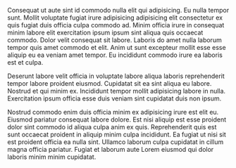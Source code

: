 Consequat ut aute sint id commodo nulla elit qui adipisicing. Eu nulla tempor sunt. Mollit voluptate fugiat irure adipisicing adipisicing elit consectetur ex quis fugiat duis officia culpa commodo ad. Minim officia irure in consequat minim labore elit exercitation ipsum ipsum sint aliqua quis occaecat commodo. Dolor velit consequat sit labore. Laboris do amet nulla laborum tempor quis amet commodo et elit. Anim ut sunt excepteur mollit esse esse aliquip eu ea veniam amet tempor. Eu incididunt commodo irure ea laboris est et culpa.

Deserunt labore velit officia in voluptate labore aliqua laboris reprehenderit tempor labore proident eiusmod. Cupidatat sit ea sint aliqua eu labore. Nostrud et qui minim ex. Incididunt tempor mollit adipisicing labore in nulla. Exercitation ipsum officia esse duis veniam sint cupidatat duis non ipsum.

Nostrud commodo enim duis officia minim ex adipisicing irure est elit eu. Eiusmod pariatur consequat labore dolore. Est nisi aliquip est esse proident dolor sint commodo id aliqua culpa anim ex quis. Reprehenderit quis est sunt occaecat proident in aliquip minim culpa incididunt. Ea fugiat ut nisi sit est proident officia ea nulla sint. Ullamco laborum culpa cupidatat in cillum magna officia pariatur. Fugiat et laborum aute Lorem eiusmod qui dolor laboris minim minim cupidatat.